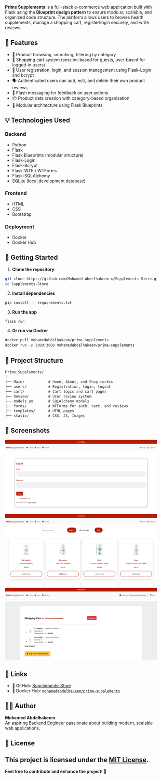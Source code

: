 **Prime Supplements** is a full-stack e-commerce web application built with Flask using the **Blueprint design pattern** to ensure modular, scalable, and organized code structure. The platform allows users to browse health supplements, manage a shopping cart, register/login securely, and write reviews.

## 🧠 Features

- 🛒 Product browsing, searching, filtering by category
- 🧾 Shopping cart system (session-based for guests, user-based for logged-in users)
- 🔐 User registration, login, and session management using Flask-Login and bcrypt
- 🗣️ Authenticated users can add, edit, and delete their own product reviews
- 💬 Flash messaging for feedback on user actions
- 📦 Product data creation with category-based organization
- 📁 Modular architecture using Flask Blueprints

## 💡 Technologies Used

### Backend
- Python
- Flask
- Flask Blueprints (modular structure)
- Flask-Login
- Flask-Bcrypt
- Flask-WTF / WTForms
- Flask-SQLAlchemy
- SQLite (local development database)

### Frontend
- HTML
- CSS
- Bootstrap

### Deployment
- Docker
- Docker Hub

## 🚀 Getting Started

1. **Clone the repository**  
```bash
git clone https://github.com/Mohamed-Abdelhakeem-x/Supplements-Store.git
cd Supplements-Store
```

2. **Install dependencies**  
```bash
pip install -r requirements.txt
```

3. **Run the app**  
```bash
flask run
```

4. **Or run via Docker**  
```bash
docker pull mohamedabdelhakeem/prime-supplements
docker run -p 3000:3000 mohamedabdelhakeem/prime-supplements
```

## 📂 Project Structure

```
Prime_Supplements/
│
├── Main/           # Home, About, and Shop routes
├── users/          # Registration, login, logout
├── cart/           # Cart logic and cart pages
├── Review/         # User review system
├── models.py       # SQLAlchemy models
├── forms/          # WTForms for auth, cart, and reviews
├── templates/      # HTML pages
├── static/         # CSS, JS, Images
```

## 📸 Screenshots
![Login Page](Screenshots/LoginPage.png)
![Shopping Page](Screenshots/ShoppingPage.png)
![Cart Page](Screenshots/CartPage.png)

## 🔗 Links

- 🐙 GitHub: [Supplements-Store](https://github.com/Mohamed-Abdelhakeem-x/Supplements-Store)
- 🐳 Docker Hub: [`mohamedabdelhakeem/prime-supplements`](https://hub.docker.com/r/mohamedabdelhakeem/prime-supplements)

## 👨‍💻 Author

**Mohamed Abdelhakeem**  
An aspiring Backend Engineer passionate about building modern, scalable web applications.

## 📝 License

This project is licensed under the [MIT License](LICENSE).
---

**Feel free to contribute and enhance the project! 🚀**
